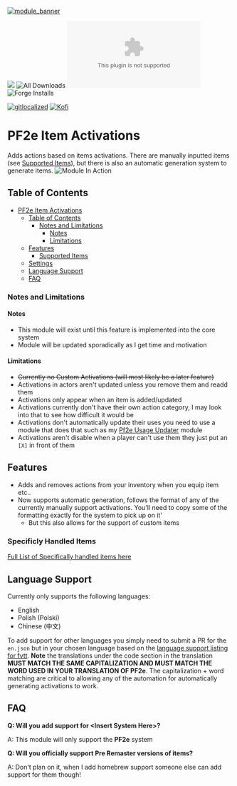 [![module_banner](https://github.com/ChasarooniZ/pf2e-usage-updater/assets/79132112/3b2a4f8c-7ba1-4647-b073-d8ecac9d93a6)](https://chasarooniz.github.io/)

![](https://img.shields.io/badge/Foundry-v12--13-informational)
![All Downloads](https://img.shields.io/github/downloads/ChasarooniZ/pf2e-item-activations/total?color=5e0000&label=All%20Downloads)
![Latest Release Download Count](https://img.shields.io/github/downloads/ChasarooniZ/pf2e-item-activations/latest/module.zip)
![Forge Installs](https://img.shields.io/badge/dynamic/json?label=Forge%20Installs&query=package.installs&suffix=%25&url=https%3A%2F%2Fforge-vtt.com%2Fapi%2Fbazaar%2Fpackage%2Fpf2e-item-activations&colorB=4aa94a)

[![gitlocalized ](https://gitlocalize.com/repo/10298/whole_project/badge.svg)](https://gitlocalize.com/repo/10298?utm_source=badge)
[![Kofi](https://img.shields.io/badge/Kofi-F16061.svg?logo=ko-fi&logoColor=white)](https://ko-fi.com/Chasarooni)


# PF2e Item Activations
Adds actions based on items activations. There are manually inputted items (see [Supported Items](#supported-items)), but there is also an automatic generation system to generate items.
![Module In Action](https://media.discordapp.net/attachments/880969157846392842/1216869819153121280/ItemActivationsInAction.gif?ex=6601f555&is=65ef8055&hm=bc150d7c0c52030df17ca34faba7bb19ac42fb270aeddb694cf26030af45ba90&=)
## Table of Contents
- [PF2e Item Activations](#pf2e-item-activations)
  - [Table of Contents](#table-of-contents)
    - [Notes and Limitations](#notes-and-limitations)
      - [Notes](#notes)
      - [Limitations](#limitations)
  - [Features](#features)
    - [Supported Items](#supported-items)
  - [Settings](#settings)
  - [Language Support](#language-support)
  - [FAQ](#faq)

### Notes and Limitations
#### Notes
- This module will exist until this feature is implemented into the core system
- Module will be updated sporadically as I get time and motivation
#### Limitations
- ~~Currently no Custom Activations (will most likely be a later feature)~~
- Activations in actors aren't updated unless you remove them and readd them
- Activations only appear when an item is added/updated
- Activations currently don't have their own action category, I may look into that to see how difficult it would be
- Activations don't automatically update their uses you need to use a module that does that such as my [Pf2e Usage Updater](https://github.com/ChasarooniZ/pf2e-usage-updater/tree/master) module
- Activations aren't disable when a player can't use them they just put an `[X]` in front of them
## Features
- Adds and removes actions from your inventory when you equip item etc..
- Now supports automatic generation, follows the format of any of the currently manually support activations. You'll need to copy some of the formatting exactly for the system to pick up on it'
  - But this also allows for the support of custom items
### Specificly Handled Items
[Full List of Specifically handled items here](https://github.com/chasarooniZ/pf2e-item-activations/blob/main/ITEMS.md)
## Language Support
Currently only supports the following languages:
- English
- Polish (Polski)
- Chinese (中文)

To add support for other languages you simply need to submit a PR for the `en.json` but in your chosen language based on the [language support listing for fvtt](https://foundryvtt.wiki/en/languages).
**Note** the translations under the code section in the translation __MUST MATCH THE SAME CAPITALIZATION AND MUST MATCH THE WORD USED IN YOUR TRANSLATION OF PF2e__. The capitalization + word matching are critical to allowing any of the automation for automatically generating activations to work.

## FAQ
**Q: Will you add support for \<Insert System Here\>?**

A: This module will only support the **PF2e** system

**Q: Will you officially support Pre Remaster versions of items?**

A: Don't plan on it, when I add homebrew support someone else can add support for them though!
